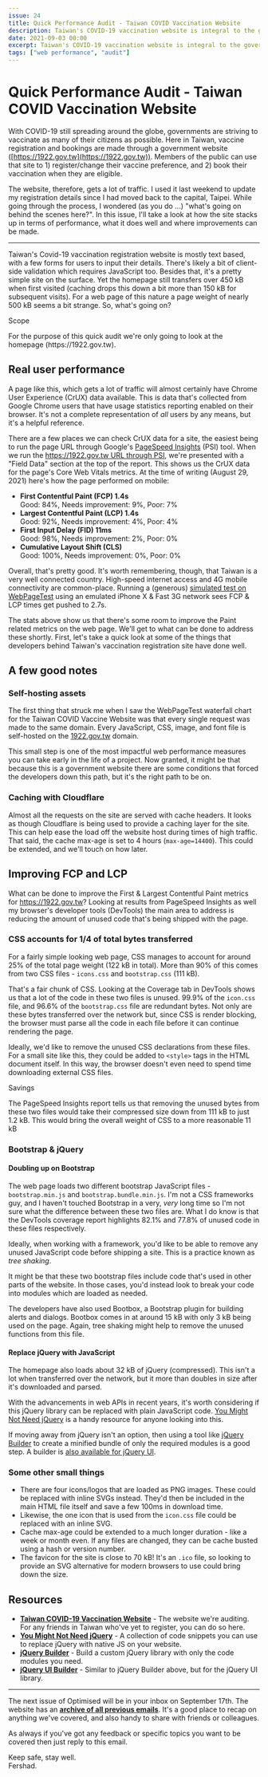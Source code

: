 ```yaml
---
issue: 24
title: Quick Performance Audit - Taiwan COVID Vaccination Website
description: Taiwan's COVID-19 vaccination website is integral to the government's vaccine rollout plans. This post is a quick website performance audit of the site.
date: 2021-09-03 00:00
excerpt: Taiwan's COVID-19 vaccination website is integral to the government's vaccine rollout plans. This post is a quick website performance audit of the site.
tags: ["web performance", "audit"]
---
```

# Quick Performance Audit - Taiwan COVID Vaccination Website

With COVID-19 still spreading around the globe, governments are striving to vaccinate as many of their citizens as possible. Here in Taiwan, vaccine registration and bookings are made through a government website ([https://1922.gov.tw](https://1922.gov.tw)). Members of the public can use that site to 1) register/change their vaccine preference, and 2) book their vaccination when they are eligible. 

The website, therefore, gets a lot of traffic. I used it last weekend to update my registration details since I had moved back to the capital, Taipei. While going through the process, I wondered (as you do ...) "what's going on behind the scenes here?". In this issue, I'll take a look at how the site stacks up in terms of performance, what it does well and where improvements can be made.

***

Taiwan's Covid-19 vaccination registration website is mostly text based, with a few forms for users to input their details. There's likely a bit of client-side validation which requires JavaScript too. Besides that, it's a pretty simple site on the surface. Yet the homepage still transfers over 450 kB when first visited (caching drops this down a bit more than 150 kB for subsequent visits). For a web page of this nature a page weight of nearly 500 kB seems a bit strange. So, what's going on?

<div class="callout">
<p class="h3 title">Scope</p>
<p>For the purpose of this quick audit we're only going to look at the homepage (https://1922.gov.tw).</p>
</div>

## Real user performance

A page like this, which gets a lot of traffic will almost certainly have Chrome User Experience (CrUX) data available. This is data that's collected from Google Chrome users that have usage statistics reporting enabled on their browser. It's not a complete representation of *all* users by any means, but it's a helpful reference.

There are a few places we can check CrUX data for a site, the easiest being to run the page URL through Google's [PageSpeed Insights](https://developers.google.com/speed/pagespeed/insights/) (PSI) tool. When we run the [https://1922.gov.tw URL through PSI](https://developers.google.com/speed/pagespeed/insights/?url=https%3A%2F%2F1922.gov.tw%2F), we're presented with a "Field Data" section at the top of the report. This shows us the CrUX data for the page's Core Web Vitals metrics. At the time of writing (August 29, 2021) here's how the page performed on mobile:

- **First Contentful Paint (FCP)  1.4s**  
Good: 84%, Needs improvement: 9%, Poor: 7%
- **Largest Contentful Paint (LCP)  1.4s**  
Good: 92%, Needs improvement: 4%, Poor: 4%
- **First Input Delay (FID)  11ms**  
Good: 98%, Needs improvement: 2%, Poor: 0%
- **Cumulative Layout Shift (CLS)**  
Good: 100%, Needs improvement: 0%, Poor: 0%

Overall, that's pretty good. It's worth remembering, though, that Taiwan is a very well connected country. High-speed internet access and 4G mobile connectivity are common-place. Running a (generous) [simulated test on WebPageTest](https://webpagetest.org/result/210829_AiDcP7_4af017ea23beb960afc0793f87d3de2b/) using an emulated iPhone X & Fast 3G network sees FCP & LCP times get pushed to 2.7s.

The stats above show us that there's some room to improve the Paint related metrics on the web page. We'll get to what can be done to address these shortly. First, let's take a quick look at some of the things that developers behind Taiwan's vaccination registration site have done well.

## A few good notes

### Self-hosting assets

The first thing that struck me when I saw the WebPageTest waterfall chart for the Taiwan COVID Vaccine Website was that every single request was made to the same domain. Every JavaScript, CSS, image, and font file is self-hosted on the [1922.gov.tw](http://1922.gov.tw) domain. 

This small step is one of the most impactful web performance measures you can take early in the life of a project. Now granted, it might be that because this is a government website there are some conditions that forced the developers down this path, but it's the right path to be on.

### Caching with Cloudflare

Almost all the requests on the site are served with cache headers. It looks as though Cloudflare is being used to provide a caching layer for the site. This can help ease the load off the website host during times of high traffic. That said, the cache max-age is set to 4 hours (`max-age=14400`). This could be extended, and we'll touch on how later.

## Improving FCP and LCP

What can be done to improve the First & Largest Contentful Paint metrics for https://1922.gov.tw? Looking at results from PageSpeed Insights as well my browser's developer tools (DevTools) the main area to address is reducing the amount of unused code that's being shipped with the page.

### CSS accounts for 1/4 of total bytes transferred

For a fairly simple looking web page, CSS manages to account for around 25% of the total page weight (122 kB in total). More than 90% of this comes from two CSS files - `icons.css` and `bootstrap.css` (111 kB). 

That's a fair chunk of CSS. Looking at the Coverage tab in DevTools shows us that a lot of the code in these two files is unused. 99.9% of the `icon.css` file, and 96.6% of the `bootstrap.css` file are redundant bytes. Not only are these bytes transferred over the network but, since CSS is render blocking, the browser must parse all the code in each file before it can continue rendering the page.

Ideally, we'd like to remove the unused CSS declarations from these files. For a small site like this, they could be added to `<style>` tags in the HTML document itself. In this way, the browser doesn't even need to spend time downloading external CSS files.

<div class="callout">
<p class="h3 title">Savings</p>
<p>The PageSpeed Insights report tells us that removing the unused bytes from these two files would take their compressed size down from 111 kB to just 1.2 kB. This would bring the overall weight of CSS to a more reasonable 11 kB</p>
</div>

### Bootstrap & jQuery

#### Doubling up on Bootstrap

The web page loads two different bootstrap JavaScript files - `bootstrap.min.js` and `bootstrap.bundle.min.js`. I'm not a CSS frameworks guy, and I haven't touched Bootstrap in a very, *very* long time so I'm not sure what the difference between these two files are. What I do know is that the DevTools coverage report highlights 82.1% and 77.8% of unused code in these files respectively. 

Ideally, when working with a framework, you'd like to be able to remove any unused JavaScript code before shipping a site. This is a practice known as *tree shaking*.

It might be that these two bootstrap files include code that's used in other parts of the website. In those cases, you'd instead look to break your code into modules which are loaded as needed.

The developers have also used Bootbox, a Bootstrap plugin for building alerts and dialogs. Bootbox comes in at around 15 kB with only 3 kB being used on the page. Again, tree shaking might help to remove the unused functions from this file.

#### Replace jQuery with JavaScript

The homepage also loads about 32 kB of jQuery (compressed). This isn't a lot when transferred over the network, but it more than doubles in size after it's downloaded and parsed. 

With the advancements in web APIs in recent years, it's worth considering if this jQuery library can be replaced with plain JavaScript code. [You Might Not Need jQuery](http://youmightnotneedjquery.com/) is a handy resource for anyone looking into this. 

If moving away from jQuery isn't an option, then using a tool like [jQuery Builder](http://projects.jga.me/jquery-builder/) to create a minified bundle of only the required modules is a good step. A builder is [also available for jQuery UI](https://jqueryui.com/download/).

### Some other small things

- There are four icons/logos that are loaded as PNG images. These could be replaced with inline SVGs instead. They'd then be included in the main HTML file itself and save a few 100ms in download time.
- Likewise, the one icon that is used from the `icon.css` file could be replaced with an inline SVG.
- Cache max-age could be extended to a much longer duration - like a week or month even. If any files are changed, they can be cache busted using a hash or version number.
- The favicon for the site is close to 70 kB! It's an `.ico` file, so looking to provide an SVG alternative for modern browsers to use could bring down the size.

## Resources

- **[Taiwan COVID-19 Vaccination Website](https://1922.gov.tw)** - The website we're auditing. For any friends in Taiwan who've yet to register, you can do so here.
- **[You Might Not Need jQuery](http://youmightnotneedjquery.com/)** - A collection of code snippets you can use to replace jQuery with native JS on your website.
- **[jQuery Builder](http://projects.jga.me/jquery-builder/)** - Build a custom jQuery library with only the code modules you need.
- **[jQuery UI Builder](https://jqueryui.com/download/)** - Similar to jQuery Builder above, but for the jQuery UI library.


***

The next issue of Optimised will be in your inbox on September 17th. The website has an **[archive of all previous emails](https://optimised.email/)**. It's a good place to recap on anything we've covered, and also handy to share with friends or colleagues.

As always if you've got any feedback or specific topics you want to be covered then just reply to this email.

Keep safe, stay well.  
Fershad.
